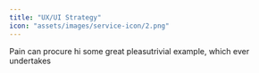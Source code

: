 ```yaml
---
title: "UX/UI Strategy"
icon: "assets/images/service-icon/2.png"
---
```


Pain can procure hi some great pleasutrivial example, which ever undertakes
